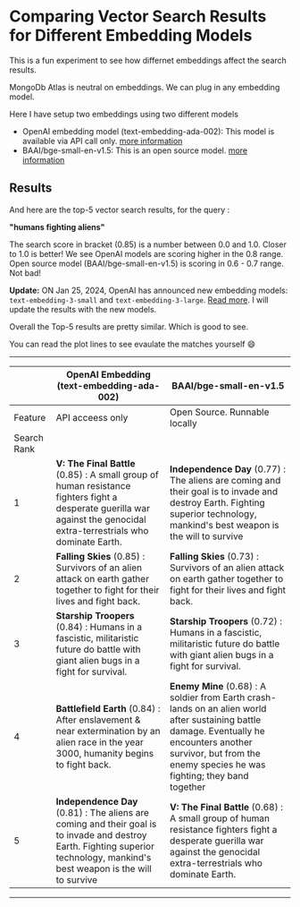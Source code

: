 # Comparing Vector Search Results for Different Embedding Models

This is a fun experiment to see how differnet embeddings affect the search results.

MongoDb Atlas is neutral on embeddings.  We can plug in any embedding model.

Here I have setup two embeddings using two different models

- OpenAI embedding model (text-embedding-ada-002): This model is available via API call only.  [more information](https://openai.com/blog/new-and-improved-embedding-model)
- BAAI/bge-small-en-v1.5: This is an open source model. [more information](https://huggingface.co/BAAI/bge-small-en-v1.5)

## Results

And here are the top-5 vector search results, for the query :

**"humans fighting aliens"**

The search score in bracket (0.85) is a number between 0.0 and 1.0.  Closer to 1.0 is better!  We see OpenAI models are scoring higher in the 0.8 range.  Open source model (BAAI/bge-small-en-v1.5) is scoring in 0.6 - 0.7 range.  Not bad!

**Update:** ON Jan 25, 2024, OpenAI has announced new embedding models: `text-embedding-3-small` and `text-embedding-3-large`. [Read more](https://openai.com/blog/new-embedding-models-and-api-updates).  I will update the results with the new models.

Overall the Top-5 results are pretty similar.  Which is good to see.

You can read the plot lines to see evaulate the matches yourself 😄

---

|             | OpenAI Embedding (text-embedding-ada-002)                                                                                                                                     | BAAI/bge-small-en-v1.5                                                                                                                                                                                                |
|-------------|-------------------------------------------------------------------------------------------------------------------------------------------------------------------------------|-----------------------------------------------------------------------------------------------------------------------------------------------------------------------------------------------------------------------|
| Feature     | API acceess only                                                                                                                                                              | Open Source.  Runnable locally                                                                                                                                                                                        |
| Search Rank |                                                                                                                                                                               |                                                                                                                                                                                                                       |
| 1           | **V: The Final Battle** (0.85) :  A small group of human resistance fighters fight a desperate guerilla war against the genocidal extra-terrestrials who dominate Earth.      | **Independence Day** (0.77) :  The aliens are coming and their goal is to invade and destroy Earth. Fighting superior technology, mankind's best weapon is the will to survive                                        |
| 2           | **Falling Skies** (0.85) : Survivors of an alien attack on earth gather together to fight for their lives and fight back.                                                     | **Falling Skies** (0.73) :  Survivors of an alien attack on earth gather together to fight for their lives and fight back.                                                                                            |
| 3           | **Starship Troopers** (0.84) : Humans in a fascistic, militaristic future do battle with giant alien bugs in a fight for survival.                                            | **Starship Troopers** (0.72) :  Humans in a fascistic, militaristic future do battle with giant alien bugs in a fight for survival.                                                                                  |
| 4           | **Battlefield Earth** (0.84) :  After enslavement & near extermination by an alien race in the year 3000, humanity begins to fight back.                                      | **Enemy Mine** (0.68) :  A soldier from Earth crash-lands on an alien world after sustaining battle damage. Eventually he encounters another survivor, but from the enemy species he was fighting; they band together |
| 5           | **Independence Day** (0.81) : The aliens are coming and their goal is to invade and destroy Earth. Fighting superior technology, mankind's best weapon is the will to survive | **V: The Final Battle**  (0.68) :  A small group of human resistance fighters fight a desperate guerilla war against the genocidal extra-terrestrials who dominate Earth.                                             |

---

